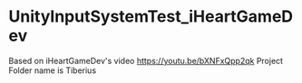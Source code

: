 # UnityInputSystemTest_iHeartGameDev
Based on iHeartGameDev's video https://youtu.be/bXNFxQpp2qk
Project Folder name is Tiberius
